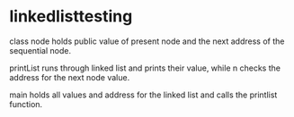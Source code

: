 # linkedlisttesting
class node holds public value of present node and the next address of the sequential node.

printList runs through linked list and prints their value, while n checks the address for the next node value.

main holds all values and address for the linked list and calls the printlist function.
